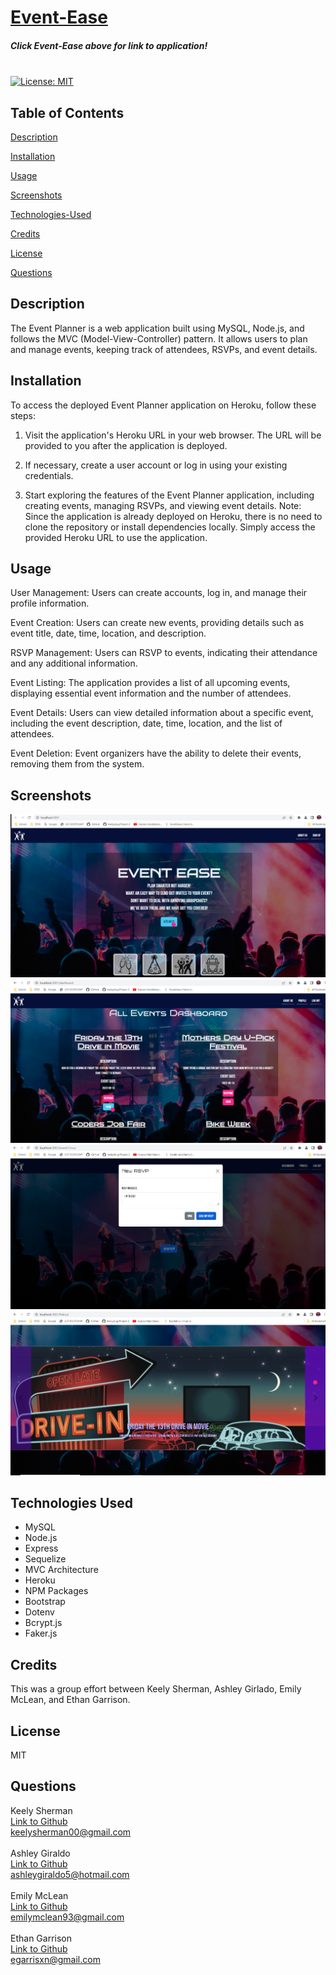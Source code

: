 # [Event-Ease](https://event-ease.herokuapp.com/)
##### Click Event-Ease above for link to application! <br><br>

[![License: MIT](https://img.shields.io/badge/License-MIT-yellow.svg)](https://opensource.org/licenses/MIT)

## Table of Contents

[Description](#description)

[Installation](#Installation)

[Usage](#Usage)

[Screenshots](#screenshots)

[Technologies-Used](#technologies-used)

[Credits](#credits)

[License](#license)

[Questions](#questions)

## Description

The Event Planner is a web application built using MySQL, Node.js, and follows the MVC (Model-View-Controller) pattern. It allows users to plan and manage events, keeping track of attendees, RSVPs, and event details.


## Installation

To access the deployed Event Planner application on Heroku, follow these steps:

1. Visit the application's Heroku URL in your web browser. The URL will be provided to you after the application is deployed.

2. If necessary, create a user account or log in using your existing credentials.

3. Start exploring the features of the Event Planner application, including creating events, managing RSVPs, and viewing event details.
Note: Since the application is already deployed on Heroku, there is no need to clone the repository or install dependencies locally. Simply access the provided Heroku URL to use the application.


## Usage

User Management: Users can create accounts, log in, and manage their profile information.

Event Creation: Users can create new events, providing details such as event title, date, time, location, and description.

RSVP Management: Users can RSVP to events, indicating their attendance and any additional information.

Event Listing: The application provides a list of all upcoming events, displaying essential event information and the number of attendees.

Event Details: Users can view detailed information about a specific event, including the event description, date, time, location, and the list of attendees.

Event Deletion: Event organizers have the ability to delete their events, removing them from the system.


## Screenshots

![Screenshot](public/images/Screenshot%20(119).png)
![Screenshot](public/images/Screenshot%20(120).png)
![Screenshot](public/images/Screenshot%20(121).png)
![Screenshot](public/images/Screenshot%20(122).png)
## Technologies Used


* MySQL
* Node.js
* Express
* Sequelize
* MVC Architecture
* Heroku
* NPM Packages 
* Bootstrap
* Dotenv
* Bcrypt.js
* Faker.js


## Credits

This was a group effort between Keely Sherman, Ashley Girlado, Emily McLean, and Ethan Garrison.

## License

MIT

## Questions

Keely Sherman
<br>
[Link to Github](https://github.com/keelyybug)
<br>
<a href="mailto:egarrisxn@gmail.com">keelysherman00@gmail.com</a>
<br>
<br>
Ashley Giraldo
<br>
[Link to Github](https://github.com/Ashleyg5)
<br>
<a href="mailto:egarrisxn@gmail.com">ashleygiraldo5@hotmail.com</a>
<br>
<br>
Emily McLean
<br>
[Link to Github](https://github.com/emilymclean94)
<br>
<a href="mailto:egarrisxn@gmail.com">emilymclean93@gmail.com</a>
<br>
<br>
Ethan Garrison
<br>
[Link to Github](https://github.com/egarrisxn)
<br>
<a href="mailto:egarrisxn@gmail.com">egarrisxn@gmail.com</a>
